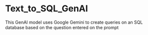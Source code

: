 # Text_to_SQL_GenAI
This GenAI model uses Google Gemini to create queries on an SQL database based on the question entered on the prompt
